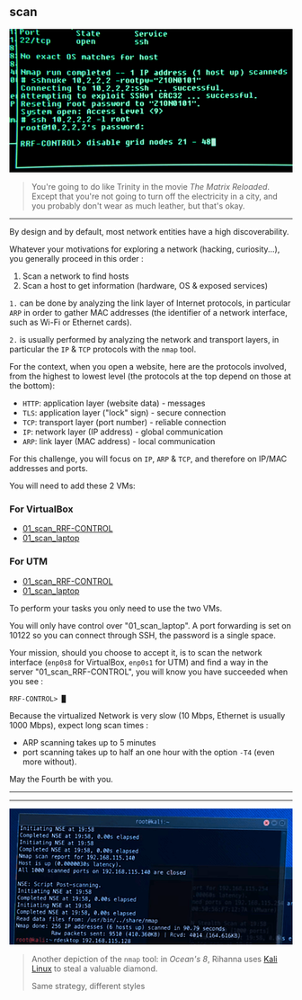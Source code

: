 ## scan

![scan1](scan1.png)

> You're going to do like Trinity in the movie _The Matrix Reloaded_. Except that you're not going to turn off the electricity in a city, and you probably don't wear as much leather, but that's okay.

---

By design and by default, most network entities have a high discoverability.

Whatever your motivations for exploring a network (hacking, curiosity...), you generally proceed in this order :

1. Scan a network to find hosts
2. Scan a host to get information (hardware, OS & exposed services)

`1.` can be done by analyzing the link layer of Internet protocols, in particular `ARP` in order to gather MAC addresses (the identifier of a network interface, such as Wi-Fi or Ethernet cards).

`2.` is usually performed by analyzing the network and transport layers, in particular the `IP` & `TCP` protocols with the `nmap` tool.

For the context, when you open a website, here are the protocols involved, from the highest to lowest level (the protocols at the top depend on those at the bottom):

- `HTTP`: application layer (website data) - messages
- `TLS`: application layer ("lock" sign) - secure connection
- `TCP`: transport layer (port number) - reliable connection
- `IP`: network layer (IP address) - global communication
- `ARP`: link layer (MAC address) - local communication

For this challenge, you will focus on `IP`, `ARP` & `TCP`, and therefore on IP/MAC addresses and ports.

You will need to add these 2 VMs:

### For VirtualBox

- [01_scan_RRF-CONTROL](https://assets.01-edu.org/sys/01_scan_RRF-CONTROL.tar.gz)
- [01_scan_laptop](https://assets.01-edu.org/sys/01_scan_laptop.tar.gz)

### For UTM

- [01_scan_RRF-CONTROL](https://assets.01-edu.org/sys/01_scan_RRF-CONTROL.utm.zip)
- [01_scan_laptop](https://assets.01-edu.org/sys/01_scan_laptop.utm.zip)

To perform your tasks you only need to use the two VMs.

You will only have control over "01_scan_laptop". A port forwarding is set on 10122 so you can connect through SSH, the password is a single space.

Your mission, should you choose to accept it, is to scan the network interface (`enp0s8` for VirtualBox,  `enp0s1` for UTM) and find a way in the server "01_scan_RRF-CONTROL", you will know you have succeeded when you see :

```
RRF-CONTROL> █
```

Because the virtualized Network is very slow (10 Mbps, Ethernet is usually 1000 Mbps), expect long scan times :

- ARP scanning takes up to 5 minutes
- port scanning takes up to half an one hour with the option `-T4` (even more without).

May the Fourth be with you.

---

---

![scan2](scan2.png)

> Another depiction of the `nmap` tool: in _Ocean's 8_, Rihanna uses [Kali Linux](https://www.kali.org) to steal a valuable diamond.
>
> Same strategy, different styles
